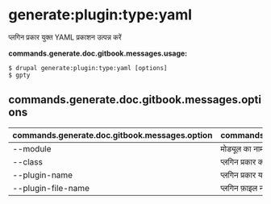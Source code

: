 # generate:plugin:type:yaml
प्लगिन प्रकार युक्त YAML प्रकाशन उत्पन्न करें

**commands.generate.doc.gitbook.messages.usage:**
```
$ drupal generate:plugin:type:yaml [options]
$ gpty  
```

## commands.generate.doc.gitbook.messages.options
commands.generate.doc.gitbook.messages.option | commands.generate.doc.gitbook.messages.details
-------|-------------
--module | मोड्यूल का नाम।
--class | प्लगिन प्रकार क्लास नाम
--plugin-name | प्लगिन प्रकार यांत्रिक नाम
--plugin-file-name | प्लगिन फ़ाइल नाम
